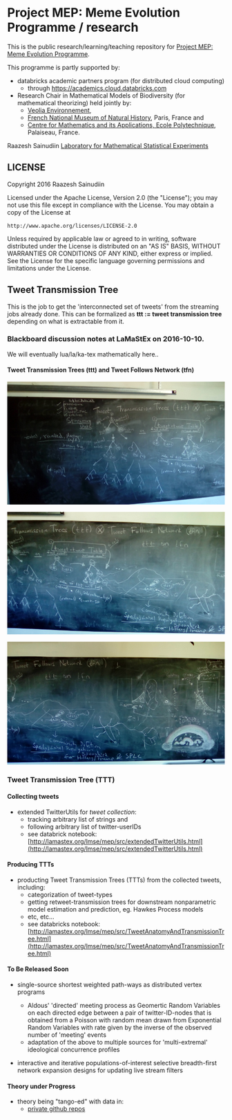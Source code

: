 # Project MEP: Meme Evolution Programme / research

This is the public research/learning/teaching repository for [Project MEP: Meme Evolution Programme](http://lamastex.org).

This programme is partly supported by:

* databricks academic partners program (for distributed cloud computing) 
	* through https://academics.cloud.databricks.com
* Research Chair in Mathematical Models of Biodiversity (for mathematical theorizing) held jointly by:
	* [Veolia Environnement](http://en.wikipedia.org/wiki/Veolia_Environnement), 
	* [French National Museum of Natural History](http://www.mnhn.fr/fr), Paris, France and 
	* [Centre for Mathematics and its Applications, Ecole Polytechnique](http://www.cmap.polytechnique.fr/), Palaiseau, France.

Raazesh Sainudiin
[Laboratory for Mathematical Statistical Experiments](http://lamastex.org)

## LICENSE

Copyright 2016 Raazesh Sainudiin 

Licensed under the Apache License, Version 2.0 (the "License");
you may not use this file except in compliance with the License.
You may obtain a copy of the License at

    http://www.apache.org/licenses/LICENSE-2.0

Unless required by applicable law or agreed to in writing, software
distributed under the License is distributed on an "AS IS" BASIS,
WITHOUT WARRANTIES OR CONDITIONS OF ANY KIND, either express or implied.
See the License for the specific language governing permissions and
limitations under the License.


## Tweet Transmission Tree

This is the job to get the 'interconnected set of tweets' from the streaming jobs already done. This can be formalized as **ttt := tweet transmission tree** depending on what is extractable from it.

### Blackboard discussion notes at LaMaStEx on 2016-10-10. 
We will eventually lua/la/ka-tex mathematically here..

#### Tweet Transmission Trees (ttt) and Tweet Follows Network (tfn)

![ttt-tfn-00](twTransmissionTreesOnSocialNetworks/notes/20161010_151334_ttttfn00.jpg)

![ttt-tfn01](twTransmissionTreesOnSocialNetworks/notes/20161010_151345_ttttfn01.jpg)

![ttttfn02](twTransmissionTreesOnSocialNetworks/notes/20161010_151351_ttttfn02.jpg)

### Tweet Transmission Tree (TTT)

#### Collecting tweets

* extended TwitterUtils for *tweet collection*:
	* tracking arbitrary list of strings and 
	* following arbitrary list of twitter-userIDs 
	* see databrick notebook: [http://lamastex.org/lmse/mep/src/extendedTwitterUtils.html](http://lamastex.org/lmse/mep/src/extendedTwitterUtils.html) 

#### Producing TTTs

* producting Tweet Transmission Trees (TTTs) from the collected tweets, including: 
	* categorization of tweet-types
	* getting retweet-transmission trees for downstream nonparametric model estimation and prediction, eg. Hawkes Process models
	* etc, etc...
	* see databricks notebook: [http://lamastex.org/lmse/mep/src/TweetAnatomyAndTransmissionTree.html](http://lamastex.org/lmse/mep/src/TweetAnatomyAndTransmissionTree.html)

#### To Be Released Soon

* single-source shortest weighted path-ways as distributed vertex programs
	* Aldous' 'directed' meeting process as Geomertic Random Variables on each directed edge between a pair of twitter-ID-nodes that is obtained from a Poisson with random mean drawn from Exponential Random Variables with rate given by the inverse of the observed number of 'meeting' events
	* adaptation of the above to multiple sources for 'multi-extremal' ideological concurrence profiles

* interactive and iterative populations-of-interest selective breadth-first network expansion designs for updating live stream filters
 
#### Theory under Progress
* theory being "tango-ed" with data in:
	* [private github repos](https://github.com/raazesh-sainudiin/working-manuscript-MEPCMAPX)

